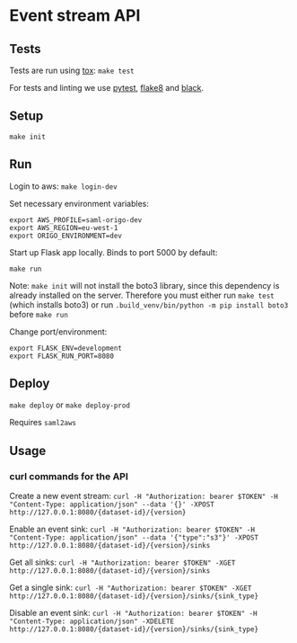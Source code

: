Event stream API
=========================

## Tests

Tests are run using [tox](https://pypi.org/project/tox/): `make test`

For tests and linting we use [pytest](https://pypi.org/project/pytest/),
[flake8](https://pypi.org/project/flake8/) and
[black](https://pypi.org/project/black/).

## Setup

`make init`

## Run

Login to aws:
`make login-dev`

Set necessary environment variables:
```
export AWS_PROFILE=saml-origo-dev
export AWS_REGION=eu-west-1
export ORIGO_ENVIRONMENT=dev
```

Start up Flask app locally. Binds to port 5000 by default:
```
make run
```
Note: `make init` will not install the boto3 library, since this dependency is already installed on the server. 
Therefore you must either run `make test` (which installs boto3) or run `.build_venv/bin/python -m pip install boto3` before 
`make run`

Change port/environment:
```
export FLASK_ENV=development
export FLASK_RUN_PORT=8080
```


## Deploy

`make deploy` or `make deploy-prod`

Requires `saml2aws`


## Usage

### curl commands for the API

Create a new event stream: `curl -H "Authorization: bearer $TOKEN" -H "Content-Type: application/json" --data '{}' -XPOST http://127.0.0.1:8080/{dataset-id}/{version}`

Enable an event sink: `curl -H "Authorization: bearer $TOKEN" -H "Content-Type: application/json" --data '{"type":"s3"}' -XPOST http://127.0.0.1:8080/{dataset-id}/{version}/sinks`

Get all sinks: `curl -H "Authorization: bearer $TOKEN" -XGET http://127.0.0.1:8080/{dataset-id}/{version}/sinks`

Get a single sink: `curl -H "Authorization: bearer $TOKEN" -XGET http://127.0.0.1:8080/{dataset-id}/{version}/sinks/{sink_type}`

Disable an event sink: `curl -H "Authorization: bearer $TOKEN" -H "Content-Type: application/json" -XDELETE http://127.0.0.1:8080/{dataset-id}/{version}/sinks/{sink_type}`
